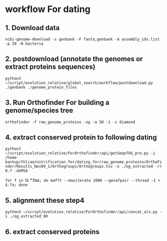 
# workflow For dating

## 1. Download data

`ncbi-genome-download -s genbank -F fasta,genbank -A assembly_ids.list -p 20 -N bacteria`


## 2. postdownload (annotate the genomes or extract proteins sequences)
`python3 ~/script/evolution_relative/global_search/workflow/postdownload.py ./genbank ./genome_protein_files`


## 3. Run Orthofinder For building a genome/species tree

`orthofinder -f raw_genome_proteins -og -a 50 -1 -s diamond`


## 4. extract conserved protein to following dating
`python3 ~/script/evolution_relative/ForOrthofinder/api/getSeqofOG_pro.py -i /home-backup/thliao/nitrification_for/dating_for/raw_genome_proteins/OrthoFinder/Results_Nov09_1/Orthogroups/Orthogroups.tsv -o ./og_extracted -rr 0.7 -doMSA`

`for f in `ls *.faa`; do mafft --maxiterate 1000 --genafpair --thread -1 > $.fa; done `
## 5. alignment these step4 

`python3 ~/script/evolution_relative/ForOrthofinder/api/concat_aln.py -i ./og_extracted_90`

## 6. extract conserved proteins
```

```
